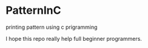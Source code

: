 # PatternInC
printing pattern using c prigramming

I hope this repo really help full beginner programmers. 

